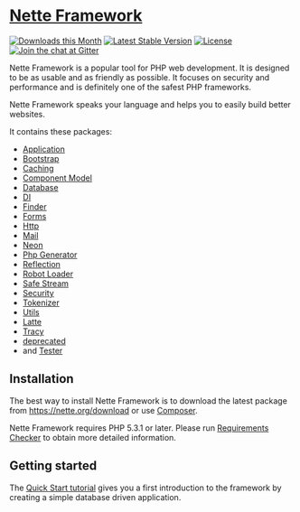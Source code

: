 [Nette Framework](https://nette.org)
===================================

[![Downloads this Month](https://img.shields.io/packagist/dm/nette/nette.svg)](https://packagist.org/packages/nette/nette)
[![Latest Stable Version](https://poser.pugx.org/nette/nette/v/stable)](https://github.com/nette/nette/releases)
[![License](https://img.shields.io/badge/license-New%20BSD-blue.svg)](https://github.com/nette/nette/blob/master/license.md)
[![Join the chat at Gitter](https://img.shields.io/badge/Gitter-join%20chat-green.svg)](https://gitter.im/nette/nette)

Nette Framework is a popular tool for PHP web development. It is designed to be
as usable and as friendly as possible. It focuses on security and
performance and is definitely one of the safest PHP frameworks.

Nette Framework speaks your language and helps you to easily build better websites.

It contains these packages:
- [Application](https://github.com/nette/application)
- [Bootstrap](https://github.com/nette/bootstrap)
- [Caching](https://github.com/nette/caching)
- [Component Model](https://github.com/nette/component-model)
- [Database](https://github.com/nette/database)
- [DI](https://github.com/nette/di)
- [Finder](https://github.com/nette/finder)
- [Forms](https://github.com/nette/forms)
- [Http](https://github.com/nette/http)
- [Mail](https://github.com/nette/mail)
- [Neon](https://github.com/nette/neon)
- [Php Generator](https://github.com/nette/php-generator)
- [Reflection](https://github.com/nette/reflection)
- [Robot Loader](https://github.com/nette/robot-loader)
- [Safe Stream](https://github.com/nette/safe-stream)
- [Security](https://github.com/nette/security)
- [Tokenizer](https://github.com/nette/tokenizer)
- [Utils](https://github.com/nette/utils)
- [Latte](https://latte.nette.org)
- [Tracy](https://tracy.nette.org)
- [deprecated](https://github.com/nette/deprecated)
- and [Tester](https://tester.nette.org)


Installation
------------

The best way to install Nette Framework is to download the latest package
from https://nette.org/download or use [Composer](https://doc.nette.org/composer).

Nette Framework requires PHP 5.3.1 or later. Please run [Requirements
Checker](https://doc.nette.org/requirements) to obtain more detailed information.


Getting started
---------------

The [Quick Start tutorial](https://doc.nette.org/quickstart) gives you a first
introduction to the framework by creating a simple database driven application.
